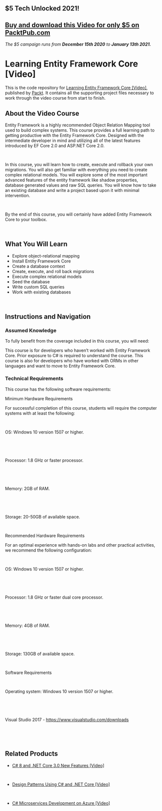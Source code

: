 ## $5 Tech Unlocked 2021!
[Buy and download this Video for only $5 on PacktPub.com](https://www.packtpub.com/product/learning-entity-framework-core-video/9781788628921)
-----
*The $5 campaign         runs from __December 15th 2020__ to __January 13th 2021.__*

# Learning Entity Framework Core [Video]

This is the code repository for [Learning Entity Framework Core [Video]](https://www.packtpub.com/application-development/learning-entity-framework-core-video?utm_source=github&utm_medium=repository&utm_campaign=9781788628921), published by [Packt](https://www.packtpub.com/?utm_source=github). It contains all the supporting project files necessary to work through the video course from start to finish.

## About the Video Course

Entity Framework is a highly recommended Object Relation Mapping tool used to build complex systems. This course provides a full learning path to getting productive with the Entity Framework Core. Designed with the intermediate developer in mind and utilizing all of the latest features introduced by EF Core 2.0 and ASP.NET Core 2.0. 


 


In this course, you will learn how to create, execute and rollback your own migrations. You will also get familiar with everything you need to create complex relational models. You will explore some of the most important advanced features of the entity framework like shadow properties, database generated values and raw SQL queries. You will know how to take an existing database and write a project based upon it with minimal intervention.


 


By the end of this course, you will certainly have added Entity Framework Core to your toolbox.


 


<H2>What You Will Learn</H2>

<DIV class=book-info-will-learn-text>

<UL>

<LI>Explore object-relational mapping 

<LI>Install Entity Framework Core 

<LI>Create a database context 

<LI>Create, execute, and roll back migrations 

<LI>Execute complex relational models 

<LI>Seed the database 

<LI>Write custom SQL queries 

<LI>Work with existing databases </LI></UL></DIV>


 


## Instructions and Navigation

### Assumed Knowledge

To fully benefit from the coverage included in this course, you will need:<br/>

This course is for developers who haven’t worked with Entity Framework Core. Prior exposure to C# is required to understand the course. This course is also for developers who have worked with ORMs in other languages and want to move to Entity Framework Core.

### Technical Requirements

This course has the following software requirements:<br/>

Minimum Hardware Requirements

For successful completion of this course, students will require the computer systems with at least the following:


 




OS: Windows 10 version 1507 or higher.


 


 


Processor: 1.8 GHz or faster processor.


 


 


Memory: 2GB of RAM.


 


 


Storage: 20-50GB of available space.


 




Recommended Hardware Requirements

For an optimal experience with hands-on labs and other practical activities, we recommend the following configuration:


 




OS: Windows 10 version 1507 or higher.


 


 


Processor: 1.8 GHz or faster dual core processor.


 


 


Memory: 4GB of RAM.


 


 


Storage: 130GB of available space.


 




Software Requirements


 


Operating system: Windows 10 version 1507 or higher.


 


 


Visual Studio 2017 - https://www.visualstudio.com/downloads


 


 


## Related Products

* [C# 8 and .NET Core 3.0 New Features [Video]](https://www.packtpub.com/application-development/c-8-and-net-core-30-new-features-video?utm_source=github&utm_medium=repository&utm_campaign=9781789806663)


 


* [Design Patterns Using C# and .NET Core [Video]](https://www.packtpub.com/application-development/design-patterns-using-c-and-net-core-video?utm_source=github&utm_medium=repository&utm_campaign=9781788625258)


 


* [C# Microservices Development on Azure [Video]](https://www.packtpub.com/virtualization-and-cloud/c-microservices-development-azure-video?utm_source=github&utm_medium=repository&utm_campaign=9781789807349)
